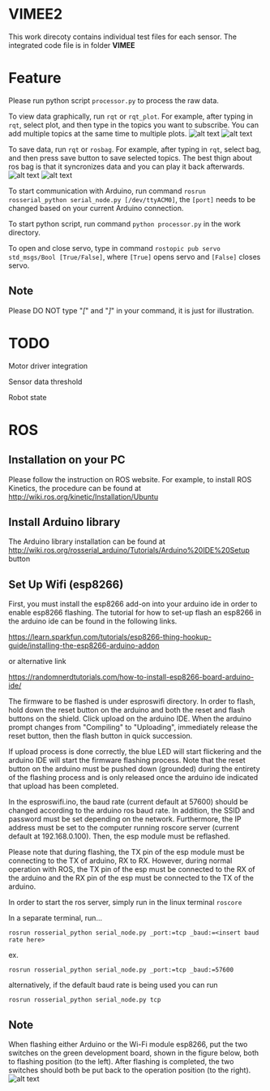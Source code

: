 # VIMEE2
This work direcoty contains individual test files for each sensor. The integrated code file is in folder **VIMEE**

# Feature
Please run python script `processor.py` to process the raw data. 

To view data graphically, run `rqt` or `rqt_plot`. For example, after typing in `rqt`, select plot, and then type in the topics you want to subscribe. You can add multiple topics at the same time to multiple plots.
![alt text](https://github.com/mli0603/VIMEE2/blob/master/img/rqt_plot.png)
![alt text](https://github.com/mli0603/VIMEE2/blob/master/img/rqt_plot_topic.png)

To save data, run `rqt` or `rosbag`. For example, after typing in `rqt`, select bag, and then press save button to save selected topics. The best thign about ros bag is that it syncronizes data and you can play it back afterwards.
![alt text](https://github.com/mli0603/VIMEE2/blob/master/img/rqt_bag.png)
![alt text](https://github.com/mli0603/VIMEE2/blob/master/img/rqt_bag_save.png)

To start communication with Arduino, run command `rosrun rosserial_python serial_node.py [/dev/ttyACM0]`, the `[port]` needs to be changed based on your current Arduino connection.

To start python script, run command `python processor.py` in the work directory.

To open and close servo, type in command `rostopic pub servo std_msgs/Bool [True/False]`, where `[True]` opens servo and `[False]` closes servo.
## Note
Please DO NOT type "*[*" and "*]*" in your command, it is just for illustration.

# TODO
Motor driver integration

Sensor data threshold

Robot state

# ROS
## Installation on your PC
Please follow the instruction on ROS website. For example, to install ROS Kinetics, the procedure can be found at http://wiki.ros.org/kinetic/Installation/Ubuntu

## Install Arduino library
The Arduino library installation can be found at http://wiki.ros.org/rosserial_arduino/Tutorials/Arduino%20IDE%20Setup
button 
## Set Up Wifi (esp8266)

First, you must install the esp8266 add-on into your arduino ide in order to enable esp8266 flashing. The tutorial for how to set-up flash an esp8266 in the arduino ide can be found in the following links.

https://learn.sparkfun.com/tutorials/esp8266-thing-hookup-guide/installing-the-esp8266-arduino-addon

or alternative link

https://randomnerdtutorials.com/how-to-install-esp8266-board-arduino-ide/


The firmware to be flashed is under esproswifi directory. In order to flash, hold down the reset button on the arduino and both the reset and flash buttons on the shield. Click upload on the arduino IDE. When the arduino prompt changes from "Compiling" to "Uploading", immediately release the reset button, then the flash button in quick succession. 

If upload process is done correctly, the blue LED will start flickering and the arduino IDE will start the firmware flashing process. Note that the reset button on the arduino must be pushed down (grounded) during the entirety of the flashing process and is only released once the arduino ide indicated that upload has been completed.

In the esproswifi.ino, the baud rate (current default at 57600) should be changed according to the arduino ros baud rate. In addition, the SSID and password must be set depending on the network. Furthermore, the IP address must be set to the computer running roscore server (current default at 192.168.0.100). Then, the esp module must be reflashed.

Please note that during flashing, the TX pin of the esp module must be connecting to the TX of arduino, RX to RX. However, during normal operation with ROS, the TX pin of the esp must be connected to the RX of the arduino and the RX pin of the esp must be connected to the TX of the arduino.

In order to start the ros server, simply run in the linux terminal `roscore`

In a separate terminal, run... 

```
rosrun rosserial_python serial_node.py _port:=tcp _baud:=<insert baud rate here>
```

ex. 
```
rosrun rosserial_python serial_node.py _port:=tcp _baud:=57600
```

alternatively, if the default baud rate is being used you can run

```
rosrun rosserial_python serial_node.py tcp
```

## Note
When flashing either Arduino or the Wi-Fi module esp8266, put the two switches on the green development board, shown in the figure below, both to flashing position (to the left). After flashing is completed, the two switches should both be put back to the operation position (to the right).
![alt text](https://github.com/mli0603/VIMEE2/blob/master/img/flash_image.jpg)

